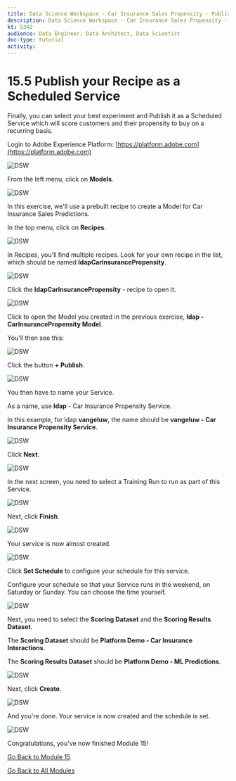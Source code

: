 ```yaml
---
title: Data Science Workspace - Car Insurance Sales Propensity - Publish your Recipe as a Scheduled Service
description: Data Science Workspace - Car Insurance Sales Propensity - Publish your Recipe as a Scheduled Service
kt: 5342
audience: Data Engineer, Data Architect, Data Scientist
doc-type: tutorial
activity: 
---
```


# 15.5 Publish your Recipe as a Scheduled Service

Finally, you can select your best experiment and Publish it as a Scheduled Service which will score customers and their propensity to buy on a recurring basis.

Login to Adobe Experience Platform: [https://platform.adobe.com](https://platform.adobe.com)

![DSW](./images/aeph.png)

From the left menu, click on **Models**.

![DSW](./images/mlmodels.png)

In this exercise, we'll use a prebuilt recipe to create a Model for Car Insurance Sales Predictions.

In the top menu, click on **Recipes**.

![DSW](./images/recipes.png)

In Recipes, you'll find multiple recipes. Look for your own recipe in the list, which should be named **ldapCarInsurancePropensity**.

![DSW](./images/prrecipe.png)

Click the **ldapCarInsurancePropensity** - recipe to open it.

![DSW](./images/prservice.png)

Click to open the Model you created in the previous exercise, **ldap - CarInsurancePropensity Model**.

You'll then see this:

![DSW](./images/prservice1.png)

Click the button **+ Publish**.

![DSW](./images/publish.png)

You then have to name your Service.

As a name, use **ldap** - Car Insurance Propensity Service.

In this example, for ldap **vangeluw**, the name should be **vangeluw - Car Insurance Propensity Service**.

![DSW](./images/publishservicename.png)

Click **Next**.

![DSW](./images/next.png)

In the next screen, you need to select a Training Run to run as part of this Service.

![DSW](./images/selecttrrun.png)

Next, click **Finish**.

![DSW](./images/finish.png)

Your service is now almost created.

![DSW](./images/serv.png)

Click **Set Schedule** to configure your schedule for this service.

Configure your schedule so that your Service runs in the weekend, on Saturday or Sunday. You can choose the time yourself.

![DSW](./images/servsch.png)

Next, you need to select the **Scoring Dataset** and the **Scoring Results Dataset**.

The **Scoring Dataset** should be **Platform Demo - Car Insurance Interactions**.

The **Scoring Results Dataset** should be **Platform Demo - ML Predictions**.

![DSW](./images/servsch2.png)

Next, click **Create**.

![DSW](./images/create.png)

And you're done. Your service is now created and the schedule is set.

![DSW](./images/createdone.png)

Congratulations, you've now finished Module 15!

[Go Back to Module 15](./data-science-workspace-car-insurance-sales-propensity.md)

[Go Back to All Modules](../../overview.md)
